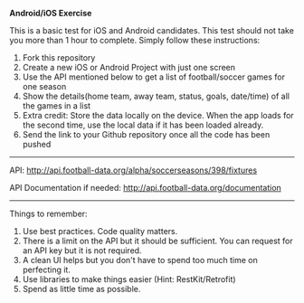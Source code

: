 **Android/iOS Exercise** 

This is a basic test for iOS and Android candidates. This test should not take you more than 1 hour to complete. Simply follow these instructions:

 1. Fork this repository
 2. Create a new iOS or Android Project with just one screen
 3. Use the API mentioned below to get a list of football/soccer games for one season
 4. Show the details(home team, away team, status, goals, date/time) of all the games in a list
 5. Extra credit: Store the data locally on the device. When the app loads for the second time, use the local data if it has been loaded already.
 6. Send the link to your Github repository once all the code has been pushed


----------


API: http://api.football-data.org/alpha/soccerseasons/398/fixtures

API Documentation if needed: http://api.football-data.org/documentation


----------


Things to remember:

 1. Use best practices. Code quality matters.
 2. There is a limit on the API but it should be sufficient. You can request for an API key but it is not required.
 3. A clean UI helps but you don't have to spend too much time on perfecting it.
 4. Use libraries to make things easier (Hint: RestKit/Retrofit)
 5. Spend as little time as possible.
